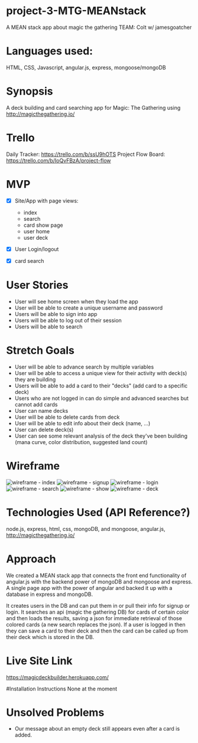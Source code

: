 # project-3-MTG-MEANstack
A MEAN stack app about magic the gathering TEAM: Colt w/ jamesgoatcher

# Languages used:
HTML, CSS, Javascript, angular.js, express, mongoose/mongoDB

# Synopsis
A deck building and card searching app for Magic: The Gathering using http://magicthegathering.io/

# Trello
Daily Tracker: https://trello.com/b/ssU9hOTS
Project Flow Board: https://trello.com/b/IoQvFBzA/project-flow

# MVP
- [x] Site/App with page views: 
	- index
	- search
	- card show page
	- user home
	- user deck

- [x] User Login/logout

- [x] card search

# User Stories
- User will see home screen when they load the app
- User will be able to create a unique username and password
- Users will be able to sign into app
- Users will be able to log out of their session
- Users will be able to search

# Stretch Goals 
- User will be able to advance search by multiple variables
- User will be able to access a unique view for their activity with deck(s) they are building
- Users will be able to add a card to their "decks" (add card to a specific deck)
- Users who are not logged in can do simple and advanced searches but cannot add cards
- User can name decks
- User will be able to delete cards from deck
- User will be able to edit info about their deck (name, ...)
- User can delete deck(s)
- User can see some relevant analysis of the deck they've been building (mana curve, color distribution, suggested land count)

# Wireframe

![wireframe - index](wireframes/wireframe_index.png)
![wireframe - signup](wireframes/wireframe_signup.png)
![wireframe - login](wireframes/wireframe_login.png)
![wireframe - search](wireframes/wireframe_search.png)
![wireframe - show](wireframes/wireframe_show.png)
![wireframe - deck](wireframes/wireframe_deck.png)

# Technologies Used (API Reference?)
node.js, express, html, css, mongoDB, and mongoose, angular.js, http://magicthegathering.io/

# Approach
We created a MEAN stack app that connects the front end functionality of angular.js with the backend power of mongoDB and mongoose and express. A single page app with the power of angular and backed it up with a database in express and mongoDB. 

It creates users in the DB and can put them in or pull their info for signup or login. It searches an api (magic the gathering DB) for cards of certain color and then loads the results, saving a json for immediate retrieval of those colored cards (a new search replaces the json). If a user is logged in then  they can save a card to their deck and then the card can be called up from their deck which is stored in the DB.

# Live Site Link

https://magicdeckbuilder.herokuapp.com/

#Installation Instructions
None at the moment

# Unsolved Problems
- Our message about an empty deck still appears even after a card is added.
